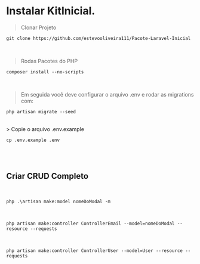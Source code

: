 
# Instalar KitInicial.

> Clonar Projeto

    git clone https://github.com/estevooliveira111/Pacote-Laravel-Inicial

<br />

> Rodas Pacotes do PHP
    
    composer install --no-scripts
    
<br />

> Em seguida você deve configurar o arquivo .env e rodar as migrations com:

    php artisan migrate --seed

<br />
> Copie o arquivo .env.example

    cp .env.example .env

<br />
<br />

## Criar CRUD Completo

<br />

    php .\artisan make:model nomeDoModal -m

<br />

    php artisan make:controller ControllerEmail --model=nomeDoModal --resource --requests
    
<br />

    php artisan make:controller ControllerUser --model=User --resource --requests



